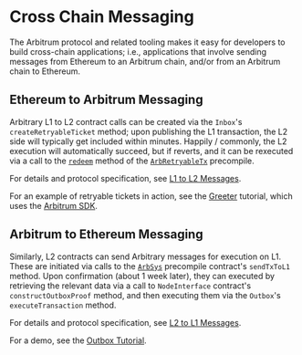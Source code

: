 # Cross Chain Messaging

The Arbitrum protocol and related tooling makes it easy for developers to build cross-chain applications; i.e., applications that involve sending messages from Ethereum to an Arbitrum chain, and/or from an Arbitrum chain to Ethereum.

## Ethereum to Arbitrum Messaging 

Arbitrary L1 to L2 contract calls can be created via the `Inbox`'s `createRetryableTicket` method; upon publishing the L1 transaction, the L2 side will typically get included within minutes. Happily / commonly, the L2 execution will automatically succeed, but if reverts, and it can be rexecuted via a call to the [`redeem`](precompiles.md#ArbRetryableTx) method of the [`ArbRetryableTx`](precompiles.md#ArbRetryableTx) precompile.

For details and protocol specification, see [L1 to L2 Messages](l1-to-l2-messaging.md).

For an example of retryable tickets in action, see the [Greeter](https://github.com/OffchainLabs/arbitrum-tutorials/tree/master/packages/greeter) tutorial, which uses the [Arbitrum SDK](./sdk). 


## Arbitrum to Ethereum Messaging

Similarly, L2 contracts can send Arbitrary messages for execution on L1. These are initiated via calls to the [`ArbSys`](precompiles.md#ArbSys) precompile contract's `sendTxToL1` method. Upon confirmation (about 1 week later), they can executed by retrieving the relevant data via a call to `NodeInterface` contract's `constructOutboxProof` method, and then executing them via the  `Outbox`'s `executeTransaction` method. 

For details and protocol specification, see [L2 to L1 Messages](l2-to-l1-messaging.md).

For a demo, see the [Outbox Tutorial](https://github.com/OffchainLabs/arbitrum-tutorials/tree/master/packages/outbox-execute). 
